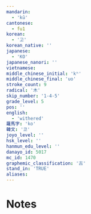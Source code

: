 ```yaml
---
mandarin:
  - 'kū'
cantonese:
  - fu1
korean:
  - '고'
korean_native: ''
japanese:
  - 'KO'
japanese_nanori: ''
vietnamese:
middle_chinese_initial: 'kʰ'
middle_chinese_final: 'uo'
stroke_count: 9
radical: '木'
skip_number: '1-4-5'
grade_level: 5
pos: ''
english:
  - 'withered'
羅馬字: 'ko'
韓文: '코'
joyo_level: ''
hsk_level: ''
hanmun_edu_level: ''
danayo_id: 5017
mc_id: 1470
graphemic_classification: '古'
stand_in: 'TRUE'
aliases:
---
```


# Notes
